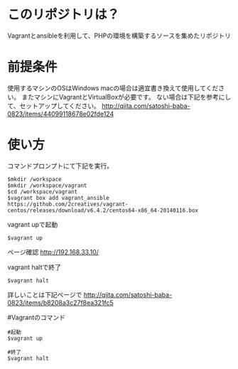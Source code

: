 # このリポジトリは？
Vagrantとansibleを利用して、PHPの環境を構築するソースを集めたリポジトリ

# 前提条件
使用するマシンのOSはWindows
macの場合は適宜書き換えて使用してください。
またマシンにVagrantとVirtualBoxが必要です。
ない場合は下記を参考にして、セットアップしてください。
http://qiita.com/satoshi-baba-0823/items/44099118678e02fde124

# 使い方
コマンドプロンプトにて下記を実行。

```
$mkdir /workspace
$mkdir /workspace/vagrant
$cd /workspace/vagrant
$vagrant box add vagrant_ansible https://github.com/2creatives/vagrant-centos/releases/download/v6.4.2/centos64-x86_64-20140116.box
```

vagrant upで起動
```
$vagrant up
```

ページ確認
http://192.168.33.10/

vagrant haltで終了
```
$vagrant halt
```

詳しいことは下記ページで
http://qiita.com/satoshi-baba-0823/items/b8208a3c27f8ea321fc5


#Vagrantのコマンド
```
#起動
$vagrant up

#終了
$vagrant halt
```
